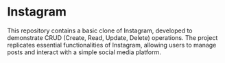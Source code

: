 # Instagram
This repository contains a basic clone of Instagram, developed to demonstrate CRUD (Create, Read, Update, Delete) operations. The project replicates essential functionalities of Instagram, allowing users to manage posts and interact with a simple social media platform.
